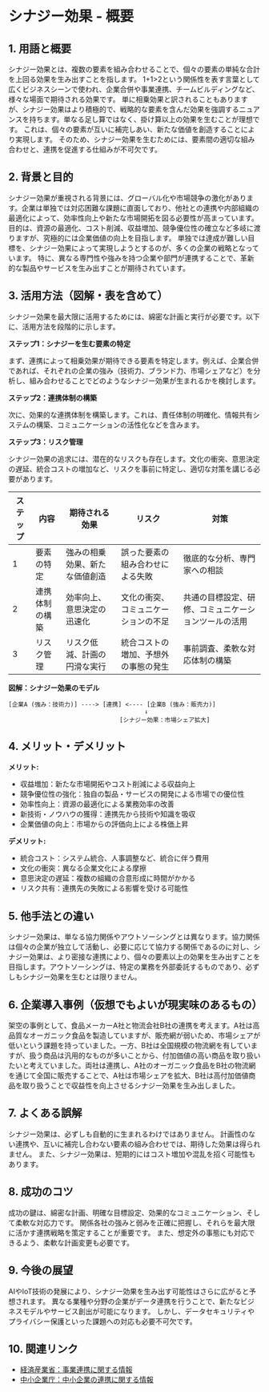 # シナジー効果 - 概要

## 1. 用語と概要

シナジー効果とは、複数の要素を組み合わせることで、個々の要素の単純な合計を上回る効果を生み出すことを指します。  1+1>2という関係性を表す言葉として広くビジネスシーンで使われ、企業合併や事業連携、チームビルディングなど、様々な場面で期待される効果です。  単に相乗効果と訳されることもありますが、シナジー効果はより積極的で、戦略的な要素を含んだ効果を強調するニュアンスを持ちます。単なる足し算ではなく、掛け算以上の効果を生むことが理想です。  これは、個々の要素が互いに補完しあい、新たな価値を創造することにより実現します。  そのため、シナジー効果を生むためには、要素間の適切な組み合わせと、連携を促進する仕組みが不可欠です。


## 2. 背景と目的

シナジー効果が重視される背景には、グローバル化や市場競争の激化があります。企業は単独では対応困難な課題に直面しており、他社との連携や内部組織の最適化によって、効率性向上や新たな市場開拓を図る必要性が高まっています。  目的は、資源の最適化、コスト削減、収益増加、競争優位性の確立など多岐に渡りますが、究極的には企業価値の向上を目指します。  単独では達成が難しい目標を、シナジー効果によって実現しようとするのが、多くの企業の戦略となっています。  特に、異なる専門性や強みを持つ企業や部門が連携することで、革新的な製品やサービスを生み出すことが期待されています。


## 3. 活用方法（図解・表を含めて）

シナジー効果を最大限に活用するためには、綿密な計画と実行が必要です。以下に、活用方法を段階的に示します。

**ステップ1：シナジーを生む要素の特定**

まず、連携によって相乗効果が期待できる要素を特定します。例えば、企業合併であれば、それぞれの企業の強み（技術力、ブランド力、市場シェアなど）を分析し、組み合わせることでどのようなシナジー効果が生まれるかを検討します。

**ステップ2：連携体制の構築**

次に、効果的な連携体制を構築します。これは、責任体制の明確化、情報共有システムの構築、コミュニケーションの活性化などを含みます。

**ステップ3：リスク管理**

シナジー効果の追求には、潜在的なリスクも存在します。文化の衝突、意思決定の遅延、統合コストの増加など、リスクを事前に特定し、適切な対策を講じる必要があります。


| ステップ | 内容                     | 期待される効果                               | リスク                                     | 対策                                         |
|---------|--------------------------|--------------------------------------------|------------------------------------------|---------------------------------------------|
| 1       | 要素の特定                | 強みの相乗効果、新たな価値創造            | 誤った要素の組み合わせによる失敗           | 徹底的な分析、専門家への相談                |
| 2       | 連携体制の構築            | 効率向上、意思決定の迅速化                | 文化の衝突、コミュニケーションの不足       | 共通の目標設定、研修、コミュニケーションツールの活用 |
| 3       | リスク管理                | リスク低減、計画の円滑な実行             | 統合コストの増加、予想外の事態の発生     | 事前調査、柔軟な対応体制の構築             |


**図解：シナジー効果のモデル**

```
[企業A (強み：技術力)] ----> [連携] <---- [企業B (強み：販売力)]
                                      ↓
                               [シナジー効果：市場シェア拡大]
```


## 4. メリット・デメリット

**メリット:**

* 収益増加：新たな市場開拓やコスト削減による収益向上
* 競争優位性の強化：独自の製品・サービスの開発による市場での優位性
* 効率性向上：資源の最適化による業務効率の改善
* 新技術・ノウハウの獲得：連携先から技術や知識を吸収
* 企業価値の向上：市場からの評価向上による株価上昇


**デメリット:**

* 統合コスト：システム統合、人事調整など、統合に伴う費用
* 文化の衝突：異なる企業文化による摩擦
* 意思決定の遅延：複数の組織の合意形成に時間がかかる
* リスク共有：連携先の失敗による影響を受ける可能性


## 5. 他手法との違い

シナジー効果は、単なる協力関係やアウトソーシングとは異なります。協力関係は個々の企業が独立して活動し、必要に応じて協力する関係であるのに対し、シナジー効果は、より密接な連携により、個々の要素以上の効果を生み出すことを目指します。アウトソーシングは、特定の業務を外部委託するものであり、必ずしもシナジー効果を生むとは限りません。


## 6. 企業導入事例（仮想でもよいが現実味のあるもの）

架空の事例として、食品メーカーA社と物流会社B社の連携を考えます。A社は高品質なオーガニック食品を製造していますが、販売網が弱いため、市場シェアが低いという課題を持っていました。一方、B社は全国規模の物流網を有していますが、扱う商品は汎用的なものが多いことから、付加価値の高い商品を取り扱いたいと考えていました。両社は連携し、A社のオーガニック食品をB社の物流網を通じて全国に販売することで、A社は市場シェアを拡大、B社は高付加価値商品を取り扱うことで収益性を向上させるシナジー効果を生み出しました。


## 7. よくある誤解

シナジー効果は、必ずしも自動的に生まれるわけではありません。  計画性のない連携や、互いに補完し合わない要素の組み合わせでは、期待した効果は得られません。  また、シナジー効果は、短期的にはコスト増加や混乱を招く可能性もあります。


## 8. 成功のコツ

成功の鍵は、綿密な計画、明確な目標設定、効果的なコミュニケーション、そして柔軟な対応力です。  関係各社の強みと弱みを正確に把握し、それらを最大限に活かす連携戦略を策定することが重要です。  また、想定外の事態にも対応できるよう、柔軟な計画変更も必要です。


## 9. 今後の展望

AIやIoT技術の発展により、シナジー効果を生み出す可能性はさらに広がると予想されます。  異なる業種や分野の企業がデータ連携を行うことで、新たなビジネスモデルやサービス創出が可能になります。  しかし、データセキュリティやプライバシー保護といった課題への対応も必要不可欠です。


## 10. 関連リンク

* [経済産業省：事業連携に関する情報](仮のリンク)
* [中小企業庁：中小企業の連携に関する情報](仮のリンク)


